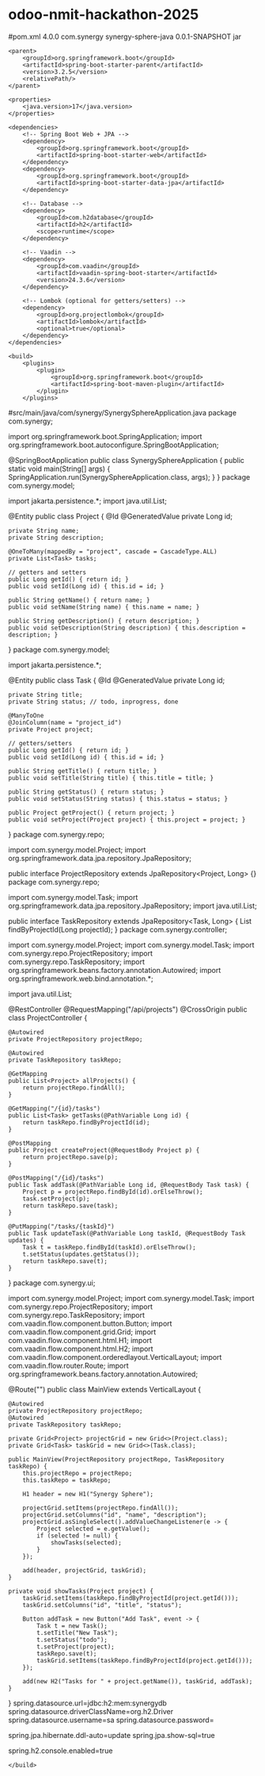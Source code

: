 # odoo-nmit-hackathon-2025
#pom.xml
<project xmlns="http://maven.apache.org/POM/4.0.0"
         xmlns:xsi="http://www.w3.org/2001/XMLSchema-instance"
         xsi:schemaLocation="http://maven.apache.org/POM/4.0.0 
         http://maven.apache.org/xsd/maven-4.0.0.xsd">
    <modelVersion>4.0.0</modelVersion>
    <groupId>com.synergy</groupId>
    <artifactId>synergy-sphere-java</artifactId>
    <version>0.0.1-SNAPSHOT</version>
    <packaging>jar</packaging>

    <parent>
        <groupId>org.springframework.boot</groupId>
        <artifactId>spring-boot-starter-parent</artifactId>
        <version>3.2.5</version>
        <relativePath/>
    </parent>

    <properties>
        <java.version>17</java.version>
    </properties>

    <dependencies>
        <!-- Spring Boot Web + JPA -->
        <dependency>
            <groupId>org.springframework.boot</groupId>
            <artifactId>spring-boot-starter-web</artifactId>
        </dependency>
        <dependency>
            <groupId>org.springframework.boot</groupId>
            <artifactId>spring-boot-starter-data-jpa</artifactId>
        </dependency>

        <!-- Database -->
        <dependency>
            <groupId>com.h2database</groupId>
            <artifactId>h2</artifactId>
            <scope>runtime</scope>
        </dependency>

        <!-- Vaadin -->
        <dependency>
            <groupId>com.vaadin</groupId>
            <artifactId>vaadin-spring-boot-starter</artifactId>
            <version>24.3.6</version>
        </dependency>

        <!-- Lombok (optional for getters/setters) -->
        <dependency>
            <groupId>org.projectlombok</groupId>
            <artifactId>lombok</artifactId>
            <optional>true</optional>
        </dependency>
    </dependencies>

    <build>
        <plugins>
            <plugin>
                <groupId>org.springframework.boot</groupId>
                <artifactId>spring-boot-maven-plugin</artifactId>
            </plugin>
        </plugins>
        
#src/main/java/com/synergy/SynergySphereApplication.java
package com.synergy;

import org.springframework.boot.SpringApplication;
import org.springframework.boot.autoconfigure.SpringBootApplication;

@SpringBootApplication
public class SynergySphereApplication {
    public static void main(String[] args) {
        SpringApplication.run(SynergySphereApplication.class, args);
    }
}
package com.synergy.model;

import jakarta.persistence.*;
import java.util.List;

@Entity
public class Project {
    @Id
    @GeneratedValue
    private Long id;

    private String name;
    private String description;

    @OneToMany(mappedBy = "project", cascade = CascadeType.ALL)
    private List<Task> tasks;

    // getters and setters
    public Long getId() { return id; }
    public void setId(Long id) { this.id = id; }

    public String getName() { return name; }
    public void setName(String name) { this.name = name; }

    public String getDescription() { return description; }
    public void setDescription(String description) { this.description = description; }
}
package com.synergy.model;

import jakarta.persistence.*;

@Entity
public class Task {
    @Id
    @GeneratedValue
    private Long id;

    private String title;
    private String status; // todo, inprogress, done

    @ManyToOne
    @JoinColumn(name = "project_id")
    private Project project;

    // getters/setters
    public Long getId() { return id; }
    public void setId(Long id) { this.id = id; }

    public String getTitle() { return title; }
    public void setTitle(String title) { this.title = title; }

    public String getStatus() { return status; }
    public void setStatus(String status) { this.status = status; }

    public Project getProject() { return project; }
    public void setProject(Project project) { this.project = project; }
}
package com.synergy.repo;

import com.synergy.model.Project;
import org.springframework.data.jpa.repository.JpaRepository;

public interface ProjectRepository extends JpaRepository<Project, Long> {}
package com.synergy.repo;

import com.synergy.model.Task;
import org.springframework.data.jpa.repository.JpaRepository;
import java.util.List;

public interface TaskRepository extends JpaRepository<Task, Long> {
    List<Task> findByProjectId(Long projectId);
}
package com.synergy.controller;

import com.synergy.model.Project;
import com.synergy.model.Task;
import com.synergy.repo.ProjectRepository;
import com.synergy.repo.TaskRepository;
import org.springframework.beans.factory.annotation.Autowired;
import org.springframework.web.bind.annotation.*;

import java.util.List;

@RestController
@RequestMapping("/api/projects")
@CrossOrigin
public class ProjectController {

    @Autowired
    private ProjectRepository projectRepo;

    @Autowired
    private TaskRepository taskRepo;

    @GetMapping
    public List<Project> allProjects() {
        return projectRepo.findAll();
    }

    @GetMapping("/{id}/tasks")
    public List<Task> getTasks(@PathVariable Long id) {
        return taskRepo.findByProjectId(id);
    }

    @PostMapping
    public Project createProject(@RequestBody Project p) {
        return projectRepo.save(p);
    }

    @PostMapping("/{id}/tasks")
    public Task addTask(@PathVariable Long id, @RequestBody Task task) {
        Project p = projectRepo.findById(id).orElseThrow();
        task.setProject(p);
        return taskRepo.save(task);
    }

    @PutMapping("/tasks/{taskId}")
    public Task updateTask(@PathVariable Long taskId, @RequestBody Task updates) {
        Task t = taskRepo.findById(taskId).orElseThrow();
        t.setStatus(updates.getStatus());
        return taskRepo.save(t);
    }
}
package com.synergy.ui;

import com.synergy.model.Project;
import com.synergy.model.Task;
import com.synergy.repo.ProjectRepository;
import com.synergy.repo.TaskRepository;
import com.vaadin.flow.component.button.Button;
import com.vaadin.flow.component.grid.Grid;
import com.vaadin.flow.component.html.H1;
import com.vaadin.flow.component.html.H2;
import com.vaadin.flow.component.orderedlayout.VerticalLayout;
import com.vaadin.flow.router.Route;
import org.springframework.beans.factory.annotation.Autowired;

@Route("")
public class MainView extends VerticalLayout {

    @Autowired
    private ProjectRepository projectRepo;
    @Autowired
    private TaskRepository taskRepo;

    private Grid<Project> projectGrid = new Grid<>(Project.class);
    private Grid<Task> taskGrid = new Grid<>(Task.class);

    public MainView(ProjectRepository projectRepo, TaskRepository taskRepo) {
        this.projectRepo = projectRepo;
        this.taskRepo = taskRepo;

        H1 header = new H1("Synergy Sphere");

        projectGrid.setItems(projectRepo.findAll());
        projectGrid.setColumns("id", "name", "description");
        projectGrid.asSingleSelect().addValueChangeListener(e -> {
            Project selected = e.getValue();
            if (selected != null) {
                showTasks(selected);
            }
        });

        add(header, projectGrid, taskGrid);
    }

    private void showTasks(Project project) {
        taskGrid.setItems(taskRepo.findByProjectId(project.getId()));
        taskGrid.setColumns("id", "title", "status");

        Button addTask = new Button("Add Task", event -> {
            Task t = new Task();
            t.setTitle("New Task");
            t.setStatus("todo");
            t.setProject(project);
            taskRepo.save(t);
            taskGrid.setItems(taskRepo.findByProjectId(project.getId()));
        });

        add(new H2("Tasks for " + project.getName()), taskGrid, addTask);
    }
}
spring.datasource.url=jdbc:h2:mem:synergydb
spring.datasource.driverClassName=org.h2.Driver
spring.datasource.username=sa
spring.datasource.password=

spring.jpa.hibernate.ddl-auto=update
spring.jpa.show-sql=true

spring.h2.console.enabled=true

    </build>
</project>
